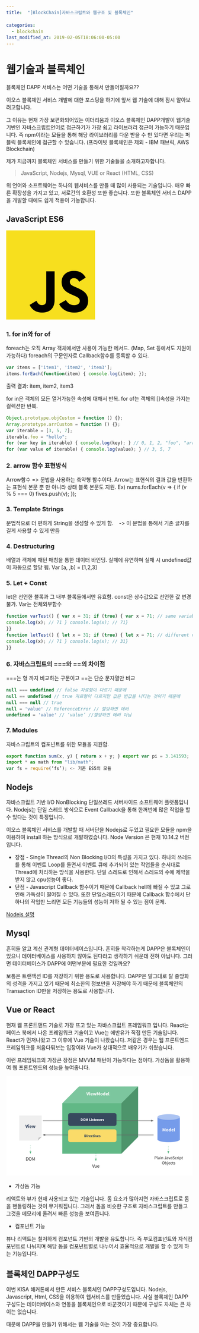 ```yaml
---
title:  "[BlockChain]자바스크립트와 웹구조 및 블록체인"

categories:
  - blockchain
last_modified_at: 2019-02-05T18:06:00-05:00
---
```



# 웹기술과 블록체인
블록체인 DAPP 서비스는 어떤 기술을 통해서 만들어질까요??

이오스 블록체인 서비스 개발에 대한 포스팅을 하기에 앞서 웹 기술에 대해 잠시 알아보려고합니다.

그 이유는 현재 가장 보편화되어있는 이더리움과 이오스 블록체인 DAPP개발이 웹기술 기반인 자바스크립트언어로 접근하기가 가장 쉽고 라이브러리 접근이 가능하기 때문입니다. 즉 npm이라는 모듈을 통해 해당 라이브러리를 다운 받을 수 만 있다면 우리는 퍼블릭 블록체인에 접근할 수 있습니다. (프라이빗 블록체인은 제외 - IBM 패브릭, AWS Blockchain)

제가 지금까지 블록체인 서비스를 만들기 위한 기술들을 소개하고자합니다.

>JavaScript, Nodejs, Mysql, VUE or React (HTML, CSS)

위 언어와 소프트웨어는 하나의 웹서비스를 만들 때 많이 사용되는 기술입니다. 매우 빠른 확장성을 가지고 있고, 서로간의 호환성 또한 좋습니다. 또한 블록체인 서비스 DAPP을 개발할 때에도 쉽게 적용이 가능합니다.


## JavaScript ES6
![Image Alt 텍스트](/assets/img/js.png)
### 1. for in와 for of

foreach는 오직 Array 객체에서만 사용이 가능한 메서드. (Map, Set 등에서도 지원이 가능하다) foreach의 구문인자로 Callback함수를 등록할 수 있다.
```js
var items = ['item1', 'item2', 'item3'];
items.forEach(function(item) { console.log(item); });
```
출력 결과: item, item2, item3

for in은 객체의 모든 열거가능한 속성에 대해서 반복.
for of는 객체의 []속성을 가지는 컬렉션만 반복.

```js
Object.prototype.objCustom = function () {};
Array.prototype.arrCustom = function () {};
var iterable = [3, 5, 7];
iterable.foo = "hello";
for (var key in iterable) { console.log(key); } // 0, 1, 2, "foo", "arrCustom", "objCustom"
for (var value of iterable) { console.log(value); } // 3, 5, 7
```

### 2. arrow 함수 표현방식
Arrow함수 => 문법을 사용하는 축약형 함수이다. Arrow는 표현식의 결과 값을 반환하는 표현식 본문 뿐 만 아니라 상태 블록 본문도 지원.
Ex) nums.forEach(v => { if (v % 5 === 0) fives.push(v); });

### 3. Template Strings
문법적으로 더 편하게 String을 생성할 수 있게 함.
` ` -> 이 문법을 통해서 기존 글자를 길게 사용할 수 있게 만듬

### 4. Destructuring
배열과 객체에 패턴 매칭을 통한 데이터 바인딩. 실패에 유연하며 실패 시 undefined값이 자동으로 할당 됨.
Var [a, ,b] = [1,2,3]

### 5. Let + Const
let은 선언한 블록과 그 내부 블록들에서만 유효함. const은 상수값으로 선언한 값 변경 불가.
Var는 전체외부함수

```js
function varTest() { var x = 31; if (true) { var x = 71; // same variable!
console.log(x); // 71 } console.log(x); // 71}
}}
function letTest() { let x = 31; if (true) { let x = 71; // different variable
console.log(x); // 71 } console.log(x); // 31}
}}
```

### 6. 자바스크립트의 ===와 ==의 차이점
===는 형 까지 비교하는 구문이고 ==는 단순 문자열만 비교
```js
null === undefined // false 자료형이 다르기 때문에
null == undefined // true 자료형이 다르지만 값은 빈값을 나타는 것이기 때문에
null === null // true
null = 'value' // ReferenceError // 할당하면 에러
undefined = 'value' // ‘value’ //할당하면 에러 아님
```

### 7. Modules
자바스크립트의 컴포넌트를 위한 모듈을 지원함.  
```js
export function sum(x, y) { return x + y; } export var pi = 3.141593;
import * as math from "lib/math";
var fs = require(‘fs’); <- 기존 ES5의 모듈
```

## Nodejs
자바스크립트 기반 I/O NonBlocking 단일쓰레드 서버사이드 소프트웨어 플랫폼입니다. Nodejs는 단일 스레드 방식으로 Event Callback을 통해 한꺼번에 많은 작업을 할 수 있다는 것이 특징입니다.

이오스 블록체인 서비스를 개발할 때 서버단을 Nodejs로 두었고 필요한 모듈을 npm을 이용하여 install 하는 방식으로 개발하였습니다. Node Version 은 현재 10.14.2 버전입니다.

* 장점 - Single Thread의 Non Blocking I/O의 특성을 가지고 있다. 하나의 쓰레드를 통해 이벤트 Loop를 돌면서 이벤트 큐에 추가되어 있는 작업들을 순서대로 Thread에 처리하는 방식을 사용한다. 단일 스레드로 인해서 스레드의 수에 제약을 받지 않고 cpu성능이 좋다.  
* 단점 - Javascript Callback 함수이기 때문에 Callback hell에 빠질 수 있고 그로인해 가독성이 떨어질 수 있다. 또한 단일스레드이기 때문에 Callback 함수에서 단 하나의 작업만 느리면 모든 기능들의 성능이 저하 될 수 있는 점이 문제.


[Nodejs 설명](https://plus4070.github.io/nhn%20entertainment%20devdays/Node.js_EventHandling.html)

## Mysql
흔히들 알고 계신 관계형 데이터베이스입니다. 흔히들 착각하는게 DAPP은 블록체인이 있으니 데이터베이스를 사용하지 않아도 된다라고 생각하기 쉬운데 전혀 아닙니다. 그러면 데이터베이스가 DAPP에 어떤부분에 필요한 것일까요?

보통은 트랜잭션 ID를 저장하기 위한 용도로 사용합니다. DAPP은 말그대로 탈 중앙화의 성격을 가지고 있기 때문에 최소한의 정보만을 저장해야 하기 때문에 블록체인의 Transaction ID만을 저장하는 용도로 사용합니다.

## Vue or React
현재 웹 프론트앤드 기술로 가장 뜨고 있는 자바스크립트 프레임워크 입니다. React는 페이스 북에서 나온 프레임워크 기술이고 Vue는 에반유가 직접 만든 기술입니다. React가 먼저나왔고 그 이후에 Vue 기술이 나왔습니다. 저같은 경우는 웹 프론트엔드 프레임워크를 처음다뤄보는 입장이라 Vue가 상대적으로 배우기가 쉬웠습니다.

이런 프레임워크의 가장큰 장점은 MVVM 패턴이 가능하다는 점이다. 가상돔을 활용하여 웹 프론트엔드의 성능을 높여줍니다.

![Image Alt 텍스트](/assets/img/MVVM패턴.png)

- 가상돔 기능

리액트와 뷰가 현재 사용되고 있는 기술입니다. 돔 요소가 많아지면 자바스크립트로 돔을 핸들링하는 것이 무거워집니다. 그래서 돔을 비슷한 구조로 자바스크립트를 만들고 그것을 메모리에 올려서 빠른 성능을 보여줍니다.

- 컴포넌트 기능

뷰나 리액트는 철저하게 컴포넌트 기반의 개발을 유도합니다. 즉 부모컴포넌트와 자식컴포넌트로 나눠지며 해당 돔을 컴포넌트별로 나누어서 효율적으로 개발을 할 수 있게 하는 기능입니다.

## 블록체인 DAPP구성도
이번 KISA 해커톤에서 만든 서비스 블록체인 DAPP구성도입니다. Nodejs, Javascript, Html, CSS을 이용하여 웹서비스를 만들었습니다. 사실 블록체인 DAPP구성도는 데이터베이스와 연동을 블록체인으로 바꾼것이기 때문에 구성도 자체는 큰 차이는 없습니다.

때문에 DAPP을 만들기 위해서는 웹 기술을 아는 것이 가장 중요합니다.
